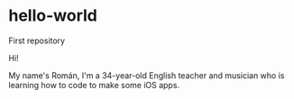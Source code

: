 # hello-world
First repository

Hi!

My name's Román, I'm a 34-year-old English teacher and musician who is learning how to code to make some iOS apps.
